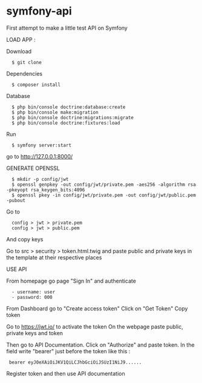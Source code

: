 # symfony-api
First attempt to make a little test API on Symfony

LOAD APP : 
   
   Download 
      
      $ git clone  
      
   Dependencies 
      
      $ composer install 
   
   Database 
   
      $ php bin/console doctrine:database:create
      $ php bin/console make:migration
      $ php bin/console doctrine:migrations:migrate      
      $ php bin/console doctrine:fixtures:load
      
   Run 
  
      $ symfony server:start 
   
   go to http://127.0.0.1:8000/ 



GENERATE OPENSSL 

      $ mkdir -p config/jwt
      $ openssl genpkey -out config/jwt/private.pem -aes256 -algorithm rsa -pkeyopt rsa_keygen_bits:4096
      $ openssl pkey -in config/jwt/private.pem -out config/jwt/public.pem -pubout
      
Go to 

      config > jwt > private.pem
      config > jwt > public.pem
      
And copy keys 

Go to src > security > token.html.twig and paste public and private keys in the template at their respective places   


USE API  

   From homepage go page "Sign In" and authenticate 

      - username: user
      - password: 000

   From Dashboard go to "Create access token"
   Click on "Get Token"
   Copy token 
   
   Go to https://jwt.io/ to activate the token 
   On the webpage paste public, private keys and token 
   
   Then go to API Documentation. Click on "Authorize" and paste token. In the field write "bearer" just before the token like    this : 
   
     bearer eyJ0eXAiOiJKV1QiLCJhbGciOiJSUzI1NiJ9......

   Register token and then use API documentation  
      
      

